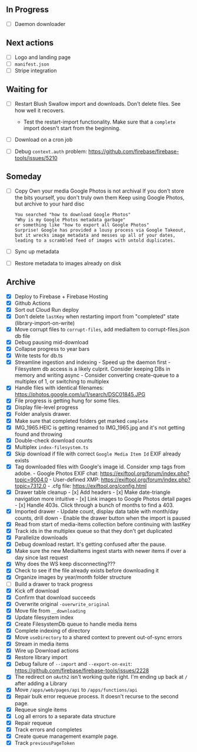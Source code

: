 ## In Progress

- [ ] Daemon downloader

## Next actions

- [ ] Logo and landing page
- [ ] `manifest.json`
- [ ] Stripe integration

## Waiting for

- [ ] Restart Blush Swallow import and downloads. Don't delete files. See how well it recovers.

  - Test the restart-import functionality. Make sure that a `complete` import doesn't start from the beginning.

- [ ] Download on a cron job
- [ ] Debug `context.auth` problem: https://github.com/firebase/firebase-tools/issues/5210

## Someday

- [ ] Copy
      Own your media
      Google Photos is not archival
      If you don't store the bits yourself, you don't truly own them
      Keep using Google Photos, but archive to your hard disc

      You searched "how to download Google Photos"
      "Why is my Google Photos metadata garbage"
      or something like "how to export all Google Photos"
      Surprise! Google has provided a lousy process via Google Takeout,
      but it wrecks image metadata and messes up all of your dates,
      leading to a scrambled feed of images with untold duplicates.
- [ ] Sync up metadata
- [ ] Restore metadata to images already on disk

## Archive

- [x] Deploy to Firebase + Firebase Hosting
- [x] Github Actions
- [x] Sort out Cloud Run deploy
- [x] Don't delete `lastKey` when restarting import from "completed" state (library-import-on-write)
- [x] Move corrupt files to `corrupt-files`, add mediaItem to corrupt-files.json db file
- [x] Debug pausing mid-download
- [x] Collapse progress to year bars
- [x] Write tests for db.ts
- [x] Streamline ingestion and indexing - Speed up the daemon first - Filesystem db access is a likely culprit. Consider keeping DBs in memory and writing async - Consider converting create-queue to a multiplex of 1, or switching to multiplex
- [x] Handle files with identical filenames: https://photos.google.com/u/1/search/DSC01845.JPG
- [x] File progress is getting hung for some files.
- [x] Display file-level progress
- [x] Folder analysis drawer.
- [x] Make sure that completed folders get marked `complete`
- [x] IMG_1965.HEIC is getting renamed to IMG_1965.jpg and it's not getting found and throwing
- [x] Double-check download counts
- [x] Multiplex `index-filesystem.ts`
- [x] Skip download if file with correct `Google Media Item Id` EXIF already exists
- [x] Tag downloaded files with Google's image id. Consider xmp tags from adobe. - Google Photos EXIF chat: https://exiftool.org/forum/index.php?topic=9004.0 - User-defined XMP: https://exiftool.org/forum/index.php?topic=7312.0 - .cfg file: https://exiftool.org/config.html
- [x] Drawer table cleanup - [x] Add headers - [x] Make date-triangle navigation more intuitive - [x] Link images to Google Photos detail pages - [x] Handle 403s. Click through a bunch of months to find a 403.
- [x] Imported drawer - Update count, display data table with month/day counts, drill down - Enable the drawer button when the import is paused
- [x] Read from start of media-items collection before continuing with lastKey
- [x] Track ids in the multiplex queue so that they don't get duplicated
- [x] Parallelize downloads
- [x] Debug download restart. It's getting confused after the pause.
- [x] Make sure the new MediaItems ingest starts with newer items if over a day since last request
- [x] Why does the WS keep disconnecting???
- [x] Check to see if the file already exists before downloading it
- [x] Organize images by year/month folder structure
- [ ] Build a drawer to track progress
- [x] Kick off download
- [x] Confirm that download succeeds
- [x] Overwrite original `-overwrite_original`
- [x] Move file from `__downloading`
- [x] Update filesystem index
- [x] Create FilesystemDb queue to handle media items
- [x] Complete indexing of directory
- [x] Move `useDirectory` to a shared context to prevent out-of-sync errors
- [x] Stream in media items
- [x] Wire up Download actions
- [x] Restore library import
- [x] Debug failure of `--import` and `--export-on-exit`: https://github.com/firebase/firebase-tools/issues/2228
- [x] The redirect on `oAuth2` isn't working quite right. I'm ending up back at `/` after adding a Library
- [x] Move `/apps/web/pages/api` to `/apps/functions/api`
- [x] Repair bulk error requeue process. It doesn't recurse to the second page.
- [x] Requeue single items
- [x] Log all errors to a separate data structure
- [x] Repair requeue
- [x] Track errors and completes
- [x] Create queue management example page.
- [x] Track `previousPageToken`
